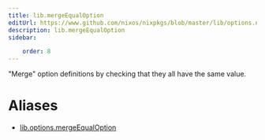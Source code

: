 ```yaml
---
title: lib.mergeEqualOption
editUrl: https://www.github.com/nixos/nixpkgs/blob/master/lib/options.nix#L256C22
description: lib.mergeEqualOption
sidebar:

    order: 8
---
```


"Merge" option definitions by checking that they all have the same value.


# Aliases

- [lib.options.mergeEqualOption](reference/lib/options/lib-options-mergeEqualOption)


